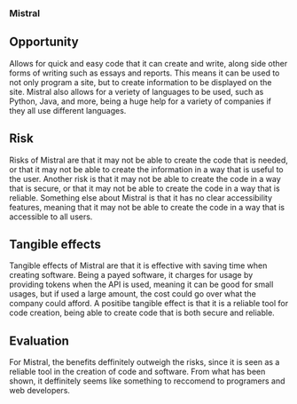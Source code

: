 ### Mistral

## Opportunity
Allows for quick and easy code that it can create and write, along side other forms of writing such as essays and reports. This means it can be used to not only program a site, but to create information to be displayed on the site.
Mistral also allows for a veriety of languages to be used, such as Python, Java, and more, being a huge help for a variety of companies if they all use different languages.

## Risk
Risks of Mistral are that it may not be able to create the code that is needed, or that it may not be able to create the information in a way that is useful to the user. Another risk is that it may not be able to create the code in a way that is secure, or that it may not be able to create the code in a way that is reliable. Something else about Mistral is that it has no clear accessibility features, meaning that it may not be able to create the code in a way that is accessible to all users.

## Tangible effects
Tangible effects of Mistral are that it is effective with saving time when creating software. Being a payed software, it charges for usage by providing tokens when the API is used, meaning it can be good for small usages, but if used a large amount, the cost could go over what the company could afford. A positibe tangible effect is that it is a reliable tool for code creation, being able to create code that is both secure and reliable.

## Evaluation
For Mistral, the benefits deffinitely outweigh the risks, since it is seen as a reliable tool in the creation of code and software. From what has been shown, it deffinitely seems like something to reccomend to programers and web developers.